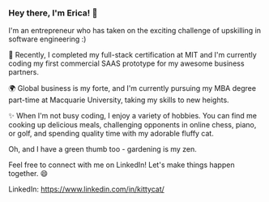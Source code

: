 ### Hey there, I'm Erica! 👋
I'm an entrepreneur who has taken on the exciting challenge of upskilling in software engineering :)

🚀 Recently, I completed my full-stack certification at MIT and I'm currently coding my first commercial SAAS prototype for my awesome business partners.

🌍 Global business is my forte, and I'm currently pursuing my MBA degree part-time at Macquarie University, taking my skills to new heights.

✨ When I'm not busy coding, I enjoy a variety of hobbies. You can find me cooking up delicious meals, challenging opponents in online chess, piano, or golf, and spending quality time with my adorable fluffy cat.

   Oh, and I have a green thumb too - gardening is my zen.

Feel free to connect with me on LinkedIn! Let's make things happen together. 😄

LinkedIn: https://www.linkedin.com/in/kittycat/

<!--
**kittycat-tech/kittycat-tech** is a ✨ _special_ ✨ repository because its `README.md` (this file) appears on your GitHub profile.

Here are some ideas to get you started:

- 🔭 I’m currently working on ...
- 🌱 I’m currently learning ...
- 👯 I’m looking to collaborate on ...
- 🤔 I’m looking for help with ...
- 💬 Ask me about ...
- 📫 How to reach me: ...
- 😄 Pronouns: ...
- ⚡ Fun fact: ...
-->
